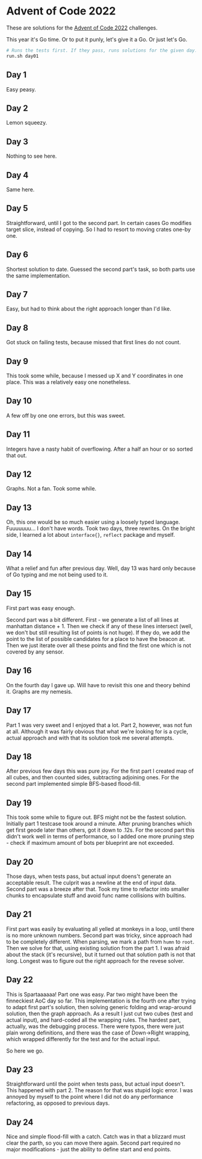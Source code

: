# Advent of Code 2022

These are solutions for the [Advent of Code 2022](https://adventofcode.com/2022) challenges.

This year it's Go time. Or to put it punly, let's give it a Go. Or just let's Go.

```bash
# Runs the tests first. If they pass, runs solutions for the given day.
run.sh day01
```

## Day 1

Easy peasy.

## Day 2

Lemon squeezy.

## Day 3

Nothing to see here.

## Day 4

Same here.

## Day 5

Straightforward, until I got to the second part. In certain cases Go modifies target slice, instead of copying. So I had
to resort to moving crates one-by one.

## Day 6

Shortest solution to date. Guessed the second part's task, so both parts use the same implementation.

## Day 7

Easy, but had to think about the right approach longer than I'd like.

## Day 8

Got stuck on failing tests, because missed that first lines do not count.

## Day 9

This took some while, because I messed up X and Y coordinates in one place. This was a relatively easy one nonetheless.

## Day 10

A few off by one one errors, but this was sweet.

## Day 11

Integers have a nasty habit of overflowing. After a half an hour or so sorted that out.

## Day 12

Graphs. Not a fan. Took some while.

## Day 13

Oh, this one would be so much easier using a loosely typed language. Fuuuuuuu... I don't have words. Took two days,
three
rewrites. On the bright side, I learned a lot about `interface{}`, `reflect` package and myself.

## Day 14

What a relief and fun after previous day. Well, day 13 was hard only because of Go typing and me not being used to it.

## Day 15

First part was easy enough.

Second part was a bit different. First - we generate a list of all lines at manhattan distance + 1. Then we check if any
of these lines intersect (well, we don't but still resulting list of points is not huge). If they do, we add the point
to the list of possible candidates for a place to have the beacon at. Then we just iterate over all these points and
find the first one which is not covered by any sensor.

## Day 16

On the fourth day I gave up. Will have to revisit this one and theory behind it. Graphs are my nemesis.

## Day 17

Part 1 was very sweet and I enjoyed that a lot. Part 2, however, was not fun at all. Although it was fairly obvious that
what we're looking for is a cycle, actual approach and with that its solution took me several attempts.

## Day 18

After previous few days this was pure joy. For the first part I created map of all cubes, and then counted sides,
subtracting adjoining ones. For the second part implemented simple BFS-based flood-fill.

## Day 19

This took some while to figure out. BFS might not be the fastest solution. Initially part 1 testcase took around a
minute. After pruning branches which get first geode later than others, got it down to .12s. For the second part this 
didn't work well in terms of performance, so I added one more pruning step - check if maximum amount of bots per 
blueprint are not exceeded.

## Day 20

Those days, when tests pass, but actual input doens't generate an acceptable result. The culprit was a newline at the 
end of input data. Second part was a breeze after that. Took my time to refactor into smaller chunks to encapsulate 
stuff and avoid func name collisions with builtins.

## Day 21

First part was easily by evaluating all yelled at monkeys in a loop, until there is no more unknown numbers. Second part
was tricky, since approach had to be completely different. When parsing, we mark a path from `humn` to `root`. Then we 
solve for that, using existing solution from the part 1. I was afraid about the stack (it's recursive), but it turned
out that solution path is not that long. Longest was to figure out the right approach for the revese solver.

## Day 22

This is Spartaaaaaa! Part one was easy. Par two might have been the finneckiest AoC day so far. This implementation
is the fourth one after trying to adapt first part's solution, then solving generic folding and wrap-around solution, 
then the graph approach. As a result I just cut two cubes (test and actual input), and hard-coded all the wrapping 
rules. The hardest part, actually, was the debugging process. There were typos, there were just plain wrong definitions,
and there was the case of Down->Right wrapping, which wrapped differently for the test and for the actual input. 

So here we go.

## Day 23

Straightforward until the point when tests pass, but actual input doesn't. This happened with part 2. The reason for 
that was stupid logic error. I was annoyed by myself to the point where I did not do any performance refactoring, as
opposed to previous days.

## Day 24

Nice and simple flood-fill with a catch. Catch was in that a blizzard must clear the parth, so you can move there 
again. Second part required no major modifications - just the ability to define start and end points.